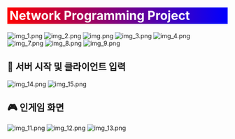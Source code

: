 <h1 style="background: linear-gradient(to right, red, blue); color: white; padding: 2px 5px;">
    Network Programming Project
</h1>

![img_1.png](src/mdfile/img_1.png)
![img_2.png](src/mdfile/img_2.png)
![img.png](src/mdfile/img.png)
![img_3.png](src/mdfile/img_3.png)
![img_4.png](src/mdfile/img_4.png)
![img_7.png](src/mdfile/img_7.png)
![img_8.png](src/mdfile/img_8.png)
![img_9.png](src/mdfile/img_9.png)
## 🏁 서버 시작 및 클라이언트 입력
![img_14.png](src/mdfile/img_14.png)
![img_15.png](src/mdfile/img_15.png)
## 🎮 인게임 화면
![img_11.png](src/mdfile/img_11.png)
![img_12.png](src/mdfile/img_12.png)
![img_13.png](src/mdfile/img_13.png)

